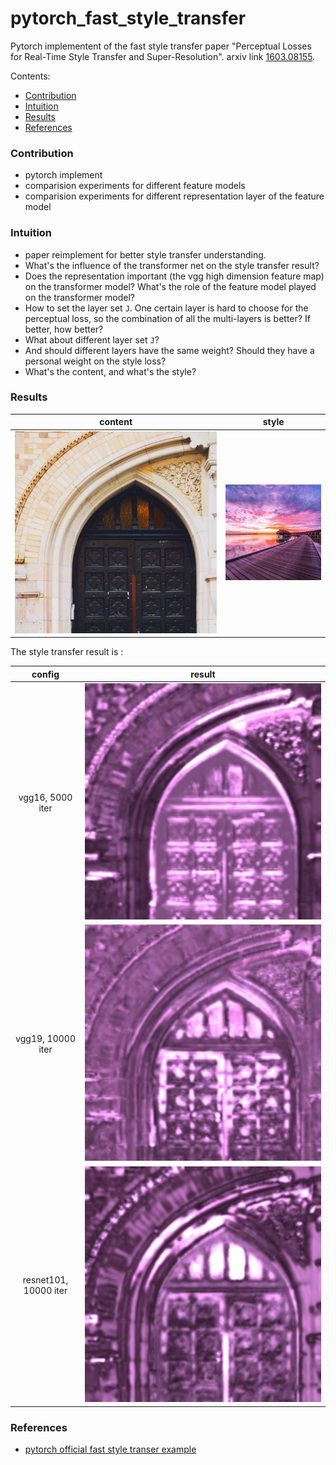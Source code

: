 # pytorch_fast_style_transfer
Pytorch implementent of the fast style transfer paper "Perceptual Losses for Real-Time Style 
Transfer and Super-Resolution". arxiv link [1603.08155](https://arxiv.org/abs/1603.08155).

Contents:
+ [Contribution](#contribution)
+ [Intuition](#intuition)
+ [Results](#results)
+ [References](#references)

### Contribution
+ pytorch implement 
+ comparision experiments for different feature models
+ comparision experiments for different representation layer of the feature model

### Intuition
+ paper reimplement for better style transfer understanding.
+ What's the influence of the transformer net on the style transfer result?
+ Does the representation important (the vgg high dimension feature map) on the transformer model? 
What's the role of the feature model played on the transformer model?
+ How to set the layer set `J`. One certain layer is hard to choose for the perceptual loss, so the 
combination of all the multi-layers is better? If better, how better? 
+ What about different layer set `J`?
+ And should different layers have the same weight? Should they have a personal weight on the style loss?
+ What's the content, and what's the style?

### Results
|content|style|
|:-----:|:----:|
|![](./images/amber.jpg)|![](./images/photo.jpg)|
The style transfer result is :

|config|result|
|:-----:|:----:|
|vgg16, 5000 iter|![](./images/amber_stylized_1.jpg)|
|vgg19, 10000 iter|![](./images/amber_stylized_2.jpg)|
|resnet101, 10000 iter|![](./images/amber_stylized_3.jpg)|

### References
+ [pytorch official fast style transer example](https://github.com/pytorch/examples/tree/master/fast_neural_style)
